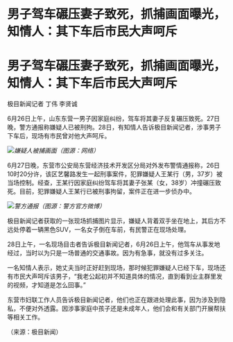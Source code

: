 # 男子驾车碾压妻子致死，抓捕画面曝光，知情人：其下车后市民大声呵斥

# 男子驾车碾压妻子致死，抓捕画面曝光，知情人：其下车后市民大声呵斥

极目新闻记者 丁伟 李贤诚

6月26日上午，山东东营一男子因家庭纠纷，驾车将其妻子反复碾压致死。27日晚，警方通报称嫌疑人已被刑拘。28日，有知情人告诉极目新闻记者，涉事男子下车后，现场有市民曾对他大声呵斥。

![](https://inews.gtimg.com/om_bt/OxyP9R_ezZJE2K5n2YhOBhHEMeEl5xx2uZlv2rFX1oD8oAA/1000)_嫌疑人被捕画面（图源：网络）_

6月27日晚，东营市公安局东营经济技术开发区分局对外发布警情通报称，26日10时20分许，该区艺馨路发生一起刑事案件，犯罪嫌疑人王某行（男，37岁）被当场控制。经查，王某行因家庭纠纷驾车将其妻子张某（女，38岁）冲撞碾压致死。目前，犯罪嫌疑人王某行已被刑事拘留，案件正在进一步侦办中。

![](https://inews.gtimg.com/om_bt/OJRGz3xaQ8G_bonr3gQ6kQMP51n8iCG9qYhhgFQf9PwEoAA/1000)_警方通报（图源：警方官方微博）_

极目新闻记者获取的一张现场抓捕图片显示，嫌疑人背着双手坐在地上，其后方不远处停着一辆黑色SUV，一名女子倒在车前，有民警正在现场处理。

28日上午，一名现场目击者告诉极目新闻记者，6月26日上午，他驾车从事发地经过，当时以为只是一场普通的交通事故。因为有急事，就没有过多关注。

一名知情人表示，她丈夫当时正好赶到现场，那时候犯罪嫌疑人已经下车，现场还有市民大声呵斥该男子，“我老公起初并不知道具体的情况，直到看到业主群里发的视频，才知道是怎么回事。”

东营市妇联工作人员告诉极目新闻记者，他们也正在跟进处理此事，因为涉及到隐私，不便对外透露。因涉事家庭中孩子还是未成年人，他们会和有关部门开展帮扶等相关工作。

（来源：极目新闻）

